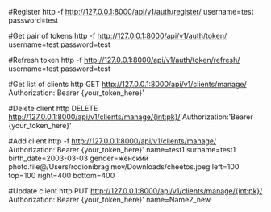 #Register
http -f http://127.0.0.1:8000/api/v1/auth/register/ username=test password=test

#Get pair of tokens
http -f http://127.0.0.1:8000/api/v1/auth/token/ username=test password=test

#Refresh token
http -f http://127.0.0.1:8000/api/v1/auth/token/refresh/ username=test password=test

#Get list of clients
http GET http://127.0.0.1:8000/api/v1/clients/manage/ Authorization:'Bearer {your_token_here}'

#Delete client
http DELETE http://127.0.0.1:8000/api/v1/clients/manage/{int:pk}/ Authorization:'Bearer {your_token_here}'

#Add client
http -f http://127.0.0.1:8000/api/v1/clients/manage/ Authorization:'Bearer {your_token_here}' name=test1 surname=test1 birth_date=2003-03-03 gender=женский photo.file@/Users/rodionibragimov/Downloads/cheetos.jpeg left=100 top=100 right=400 bottom=400

#Update client
http PUT http://127.0.0.1:8000/api/v1/clients/manage/{int:pk}/ Authorization:'Bearer {your_token_here}' name=Name2_new 
